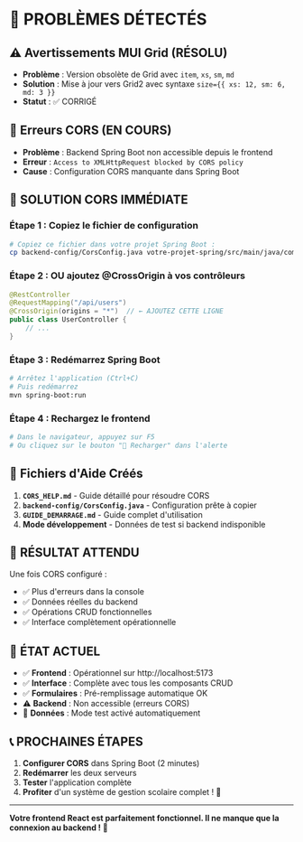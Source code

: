 # 🚨 PROBLÈMES DÉTECTÉS

## ⚠️ Avertissements MUI Grid (RÉSOLU)
- **Problème** : Version obsolète de Grid avec `item`, `xs`, `sm`, `md`
- **Solution** : Mise à jour vers Grid2 avec syntaxe `size={{ xs: 12, sm: 6, md: 3 }}`
- **Statut** : ✅ CORRIGÉ

## 🔗 Erreurs CORS (EN COURS)
- **Problème** : Backend Spring Boot non accessible depuis le frontend
- **Erreur** : `Access to XMLHttpRequest blocked by CORS policy`
- **Cause** : Configuration CORS manquante dans Spring Boot

## 🔧 SOLUTION CORS IMMÉDIATE

### Étape 1 : Copiez le fichier de configuration
```bash
# Copiez ce fichier dans votre projet Spring Boot :
cp backend-config/CorsConfig.java votre-projet-spring/src/main/java/com/educonnect/Educonnect/config/
```

### Étape 2 : OU ajoutez @CrossOrigin à vos contrôleurs
```java
@RestController
@RequestMapping("/api/users")
@CrossOrigin(origins = "*")  // ← AJOUTEZ CETTE LIGNE
public class UserController {
    // ...
}
```

### Étape 3 : Redémarrez Spring Boot
```bash
# Arrêtez l'application (Ctrl+C)
# Puis redémarrez
mvn spring-boot:run
```

### Étape 4 : Rechargez le frontend
```bash
# Dans le navigateur, appuyez sur F5
# Ou cliquez sur le bouton "🔄 Recharger" dans l'alerte
```

## 📁 Fichiers d'Aide Créés

1. **`CORS_HELP.md`** - Guide détaillé pour résoudre CORS
2. **`backend-config/CorsConfig.java`** - Configuration prête à copier
3. **`GUIDE_DEMARRAGE.md`** - Guide complet d'utilisation
4. **Mode développement** - Données de test si backend indisponible

## 🎯 RÉSULTAT ATTENDU

Une fois CORS configuré :
- ✅ Plus d'erreurs dans la console
- ✅ Données réelles du backend
- ✅ Opérations CRUD fonctionnelles
- ✅ Interface complètement opérationnelle

## 🚀 ÉTAT ACTUEL

- ✅ **Frontend** : Opérationnel sur http://localhost:5173
- ✅ **Interface** : Complète avec tous les composants CRUD
- ✅ **Formulaires** : Pré-remplissage automatique OK
- ⚠️ **Backend** : Non accessible (erreurs CORS)
- 🔄 **Données** : Mode test activé automatiquement

## 📞 PROCHAINES ÉTAPES

1. **Configurer CORS** dans Spring Boot (2 minutes)
2. **Redémarrer** les deux serveurs
3. **Tester** l'application complète
4. **Profiter** d'un système de gestion scolaire complet ! 🎉

---

**Votre frontend React est parfaitement fonctionnel. Il ne manque que la connexion au backend ! 💪**
